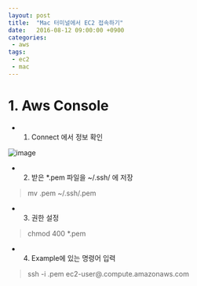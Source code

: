 ```yaml
---
layout: post
title:  "Mac 터미널에서 EC2 접속하기"
date:   2016-08-12 09:00:00 +0900
categories:
 - aws
tags: 
 - ec2
 - mac
---
```


# 1. Aws Console
- 1) Connect 에서 정보 확인

![image](https://user-images.githubusercontent.com/13219787/59450292-db04f900-8e43-11e9-9252-d9d14197af70.png)

- 2) 받은 *.pem 파일을 ~/.ssh/ 에 저장

> mv .pem ~/.ssh/.pem

- 3) 권한 설정
> chmod 400 *.pem

- 4) Example에 있는 명령어 입력
> ssh -i .pem ec2-user@.compute.amazonaws.com


